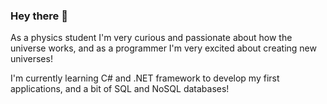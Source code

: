 ### Hey there 👋

As a physics student I'm very curious and passionate about how the universe works, and as a programmer I'm very excited about creating new universes!

I'm currently learning C# and .NET framework to develop my first applications, and a bit of SQL and NoSQL databases!
